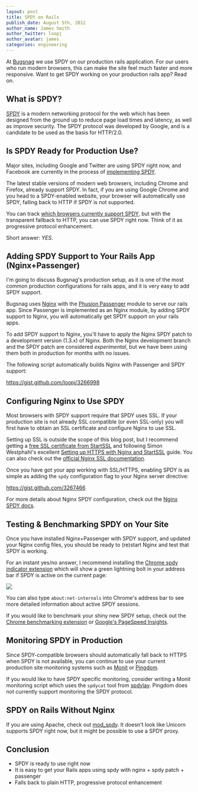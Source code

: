 ```yaml
---
layout: post
title: SPDY on Rails
publish_date: August 5th, 2012
author_name: James Smith
author_twitter: loopj
author_avatar: james
categories: engineering
---
```


At [Bugsnag](https://www.bugsnag.com) we use SPDY on our production rails
application. For our users who run modern browsers, this can make the site
feel much faster and more responsive. Want to get SPDY working on your
production rails app? Read on.


What is SPDY?
-------------

[SPDY](http://en.wikipedia.org/wiki/SPDY) is a modern networking protocol for
the web which has been designed from the ground up to reduce page load times
and latency, as well as improve security. The SPDY protocol was developed by
Google, and is a candidate to be used as the basis for HTTP/2.0.


Is SPDY Ready for Production Use?
---------------------------------

Major sites, including Google and Twitter are using SPDY right now, and
Facebook are currently in the process of
[implementing SPDY](http://lists.w3.org/Archives/Public/ietf-http-wg/2012JulSep/0251.html).

The latest stable versions of modern web browsers, including Chrome and
Firefox, already support SPDY. In fact, if you are using Google Chrome and
you head to a SPDY-enabled website, your browser will automatically use SPDY,
falling back to HTTP if SPDY is not supported.

You can track [which browsers currently support SPDY](http://caniuse.com/spdy),
but with the transparent fallback to HTTP, you can use SPDY right
now. Think of it as progressive protocol enhancement.

Short answer: *YES*.


Adding SPDY Support to Your Rails App (Nginx+Passenger)
-------------------------------------------------------

I'm going to discuss Bugsnag's production setup, as it is one of the most
common production configurations for rails apps, and it is very easy to add
SPDY support.

Bugsnag uses [Nginx](http://nginx.org/) with the
[Phusion Passenger](http://www.modrails.com/) module to serve our rails app.
Since Passenger is implemented as an Nginx module, by adding SPDY support to
Nginx, you will automatically get SPDY support on your rails apps.

To add SPDY support to Nginx, you'll have to apply the Nginx SPDY patch to a
development version (1.3.x) of Nginx. Both the Nginx development branch and
the SPDY patch are considered *experimental*, but we have been using them both
in production for months with no issues.

The following script automatically builds Nginx with Passenger and SPDY
support:

<https://gist.github.com/loopj/3266998>


Configuring Nginx to Use SPDY
-----------------------------

Most browsers with SPDY support require that SPDY uses SSL. If your production
site is not already SSL compatible (or even SSL-only) you will first have to
obtain an SSL certificate and configure Nginx to use SSL.

Setting up SSL is outside the scope of this blog post, but I recommend getting
a [free SSL certificate from StartSSL](http://www.startssl.com/) and following Simon Westphahl's
excellent
[Setting up HTTPS with Nginx and StartSSL](http://www.westphahl.net/blog/2012/01/03/setting-up-https-with-nginx-and-startssl/)
guide. You can also check out the
[official Nginx SSL documentation](http://nginx.org/en/docs/http/configuring_https_servers.html).

Once you have got your app working with SSL/HTTPS, enabling SPDY is as
simple as adding the `spdy` configuration flag to your Nginx server directive:

<https://gist.github.com/3267466>

For more details about Nginx SPDY configuration, check out the
[Nginx SPDY docs](http://nginx.org/en/docs/http/ngx_http_spdy_module.html).


Testing & Benchmarking SPDY on Your Site
----------------------------------------

Once you have installed Nginx+Passenger with SPDY support, and updated
your Nginx config files, you should be ready to (re)start Nginx and test
that SPDY is working.

For an instant yes/no answer, I recommend installing the
[Chrome spdy indicator extension](https://chrome.google.com/webstore/detail/mpbpobfflnpcgagjijhmgnchggcjblin)
which will show a green lightning bolt in your address bar if SPDY is active
on the current page:

![](/img/posts/spdy-indicator.png)

You can also type `about:net-internals` into Chrome's address bar to see more
detailed information about active SPDY sessions.

If you would like to benchmark your shiny new SPDY setup, check out the
[Chrome benchmarking extension](http://www.chromium.org/developers/design-documents/extensions/how-the-extension-system-works/chrome-benchmarking-extension)
or [Google's PageSpeed Insights](https://developers.google.com/speed/pagespeed/insights/).


Monitoring SPDY in Production
-----------------------------

Since SPDY-compatible browsers should automatically fall back to HTTPS when
SPDY is not available, you can continue to use your current production
site monitoring systems such as [Monit](http://mmonit.com/monit/) or
[Pingdom](http://www.pingdom.com/).

If you would like to have SPDY specific monitoring, consider writing a Monit
monitoring script which uses the `spdycat` tool from
[spdylay](https://github.com/tatsuhiro-t/spdylay). Pingdom does not currently
support monitoring the SPDY protocol.



SPDY on Rails Without Nginx
---------------------------

If you are using Apache, check out [mod_spdy](http://code.google.com/p/mod-spdy/).
It doesn't look like Unicorn supports SPDY right now, but it might be
possible to use a SPDY proxy.


Conclusion
----------

- SPDY is ready to use right now
- It is easy to get your Rails apps using spdy with nginx + spdy patch + passenger
- Falls back to plain HTTP, progressive protocol enhancement
